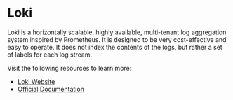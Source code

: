 # Loki

Loki is a horizontally scalable, highly available, multi-tenant log aggregation system inspired by Prometheus. It is designed to be very cost-effective and easy to operate. It does not index the contents of the logs, but rather a set of labels for each log stream.

Visit the following resources to learn more:

- [Loki Website](https://grafana.com/oss/loki/)
- [Official Documentation](https://grafana.com/docs/loki/latest/?pg=oss-loki&plcmt=quick-links)
